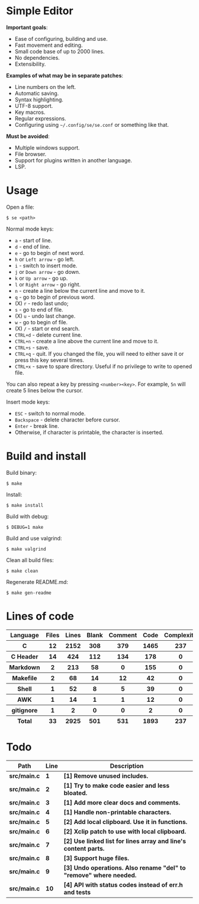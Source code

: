 # Simple Editor

**Important goals**:

- Ease of configuring, building and use.
- Fast movement and editing.
- Small code base of up to 2000 lines.
- No dependencies.
- Extensibility.

**Examples of what may be in separate patches**:

- Line numbers on the left.
- Automatic saving.
- Syntax highlighting.
- UTF-8 support.
- Key macros.
- Regular expressions.
- Configuring using `~/.config/se/se.conf` or something like that.

**Must be avoided**:

- Multiple windows support.
- File browser.
- Support for plugins written in another language.
- LSP.

# Usage

Open a file:

```
$ se <path>
```

Normal mode keys:

- `a` - start of line.
- `d` - end of line.
- `e` - go to begin of next word.
- `h` or `Left arrow` - go left.
- `i` - switch to insert mode.
- `j` or `Down arrow` - go down.
- `k` or `Up arrow` - go up.
- `l` or `Right arrow` - go right.
- `n` - create a line below the current line and move to it.
- `q` - go to begin of previous word.
- (X) `r` - redo last undo;
- `s` - go to end of file.
- (X) `u` - undo last change.
- `w` - go to begin of file.
- (X) `/` - start or end search.
- `CTRL+d` - delete current line.
- `CTRL+n` - create a line above the current line and move to it.
- `CTRL+s` - save.
- `CTRL+q` - quit. If you changed the file, you will need to either save it or press this key several times.
- `CTRL+x` - save to spare directory. Useful if no privilege to write to opened file.

You can also repeat a key by pressing `<number><key>`. For example, `5n` will create 5 lines below the cursor.

Insert mode keys:

- `ESC` - switch to normal mode.
- `Backspace` - delete character before cursor.
- `Enter` - break line.
- Otherwise, if character is printable, the character is inserted.

# Build and install

Build binary:

```
$ make
```

Install:

```
$ make install
```

Build with debug:

```
$ DEBUG=1 make
```

Build and use valgrind:

```
$ make valgrind
```

Clean all build files:

```
$ make clean
```

Regenerate README.md:

```
$ make gen-readme
```


# Lines of code

<table id="scc-table">
	<thead><tr>
		<th>Language</th>
		<th>Files</th>
		<th>Lines</th>
		<th>Blank</th>
		<th>Comment</th>
		<th>Code</th>
		<th>Complexity</th>
		<th>Bytes</th>
	</tr></thead>
	<tbody><tr>
		<th>C</th>
		<th>12</th>
		<th>2152</th>
		<th>308</th>
		<th>379</th>
		<th>1465</th>
		<th>237</th>
		<th>50677</th>
	</tr><tr>
		<th>C Header</th>
		<th>14</th>
		<th>424</th>
		<th>112</th>
		<th>134</th>
		<th>178</th>
		<th>0</th>
		<th>10334</th>
	</tr><tr>
		<th>Markdown</th>
		<th>2</th>
		<th>213</th>
		<th>58</th>
		<th>0</th>
		<th>155</th>
		<th>0</th>
		<th>4008</th>
	</tr><tr>
		<th>Makefile</th>
		<th>2</th>
		<th>68</th>
		<th>14</th>
		<th>12</th>
		<th>42</th>
		<th>0</th>
		<th>1405</th>
	</tr><tr>
		<th>Shell</th>
		<th>1</th>
		<th>52</th>
		<th>8</th>
		<th>5</th>
		<th>39</th>
		<th>0</th>
		<th>1008</th>
	</tr><tr>
		<th>AWK</th>
		<th>1</th>
		<th>14</th>
		<th>1</th>
		<th>1</th>
		<th>12</th>
		<th>0</th>
		<th>220</th>
	</tr><tr>
		<th>gitignore</th>
		<th>1</th>
		<th>2</th>
		<th>0</th>
		<th>0</th>
		<th>2</th>
		<th>0</th>
		<th>11</th>
	</tr></tbody>
	<tfoot><tr>
		<th>Total</th>
		<th>33</th>
		<th>2925</th>
		<th>501</th>
		<th>531</th>
		<th>1893</th>
		<th>237</th>
    	<th>67663</th>
	</tr></tfoot>
	</table>

# Todo

|Path|Line|Description|
|-|-|-|
|**src/main.c**|**1**|**[1] Remove unused includes.**|
|**src/main.c**|**2**|**[1] Try to make code easier and less bloated.**|
|**src/main.c**|**3**|**[1] Add more clear docs and comments.**|
|**src/main.c**|**4**|**[1] Handle non-printable characters.**|
|**src/main.c**|**5**|**[2] Add local clipboard. Use it in functions.**|
|**src/main.c**|**6**|**[2] Xclip patch to use with local clipboard.**|
|**src/main.c**|**7**|**[2] Use linked list for lines array and line's content parts.**|
|**src/main.c**|**8**|**[3] Support huge files.**|
|**src/main.c**|**9**|**[3] Undo operations. Also rename "del" to "remove" where needed.**|
|**src/main.c**|**10**|**[4] API with status codes instead of err.h and tests**|
